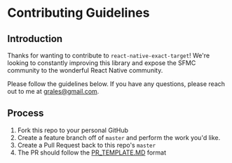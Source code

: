 # Contributing Guidelines

## Introduction

Thanks for wanting to contribute to `react-native-exact-target`!  We're looking to constantly improving this library and expose the SFMC community to the wonderful React Native community.

Please follow the guidelines below.  If you have any questions, please reach out to me at grales@gmail.com.

## Process

1. Fork this repo to your personal GitHub
2. Create a feature branch off of `master` and perform the work you'd like.
3. Create a Pull Request back to this repo's `master`
4. The PR should follow the [PR_TEMPLATE.MD](blob/master/PR_TEMPLATE.MD) format

